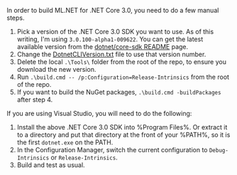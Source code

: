 In order to build ML.NET for .NET Core 3.0, you need to do a few manual steps.

1. Pick a version of the .NET Core 3.0 SDK you want to use. As of this writing, I'm using `3.0.100-alpha1-009622`. You can get the latest available version from the [dotnet/core-sdk README](https://github.com/dotnet/core-sdk#installers-and-binaries) page.
2. Change the [DotnetCLIVersion.txt](https://github.com/dotnet/machinelearning/blob/master/DotnetCLIVersion.txt) file to use that version number.
3. Delete the local `.\Tools\` folder from the root of the repo, to ensure you download the new version.
4. Run `.\build.cmd -- /p:Configuration=Release-Intrinsics` from the root of the repo.
5. If you want to build the NuGet packages, `.\build.cmd -buildPackages` after step 4.

If you are using Visual Studio, you will need to do the following:

1. Install the above .NET Core 3.0 SDK into %Program Files%. Or extract it to a directory and put that directory at the front of your %PATH%, so it is the first `dotnet.exe` on the PATH.
2. In the Configuration Manager, switch the current configuration to `Debug-Intrinsics` or `Release-Intrinsics`.
3. Build and test as usual.